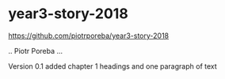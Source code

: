 # year3-story-2018

https://github.com/piotrporeba/year3-story-2018

.. Piotr Poreba ...

Version 0.1 
added chapter 1 headings and one paragraph of text
